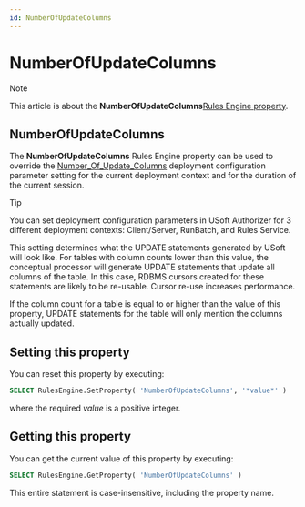 ```yaml
---
id: NumberOfUpdateColumns
---
```


# NumberOfUpdateColumns



> [!NOTE]
> This article is about the **NumberOfUpdateColumns**[Rules Engine property](/docs/Modeller%20and%20Rules%20Engine/Rules%20Engine%20properties).

## **NumberOfUpdateColumns**

The **NumberOfUpdateColumns** Rules Engine property can be used to override the [Number_Of_Update_Columns](/docs/Authorisation%20and%20access/Deployment%20configurations/Number_of_Update_Columns.md) deployment configuration parameter setting for the current deployment context and for the duration of the current session.

> [!TIP]
> You can set deployment configuration parameters in USoft Authorizer for 3 different deployment contexts: Client/Server, RunBatch, and Rules Service.

This setting determines what the UPDATE statements generated by USoft will look like. For tables with column counts lower than this value, the conceptual processor will generate UPDATE statements that update all columns of the table. In this case, RDBMS cursors created for these statements are likely to be re-usable. Cursor re-use increases performance.

If the column count for a table is equal to or higher than the value of this property, UPDATE statements for the table will only mention the columns actually updated.

## Setting this property

You can reset this property by executing:

```sql
SELECT RulesEngine.SetProperty( 'NumberOfUpdateColumns', '*value*' )
```

where the required *value* is a positive integer.

## Getting this property

You can get the current value of this property by executing:

```sql
SELECT RulesEngine.GetProperty( 'NumberOfUpdateColumns' )
```

This entire statement is case-insensitive, including the property name.